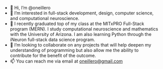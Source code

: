 - 👋 Hi, I’m @oneillero
- 👀 I’m interested in full-stack development, design, computer science, and computational neuroscience.
- 🌱 I recently graduated top of my class at the MITxPRO Full-Stack program (MERN). I study computational neuroscience and mathematics with the University of Arizona. I am also learning Python through the iNeuron full-stack data science program.
- 💞️ I’m looking to collaborate on any projects that will help deepen my understanding of programming but also allow me the ability to contribute for the benefit of the outcome.
- 📫 You can reach me via email at oneillero@gmail.com

<!---
oneillero/oneillero is a ✨ special ✨ repository because its `README.md` (this file) appears on your GitHub profile.
You can click the Preview link to take a look at your changes.
--->

